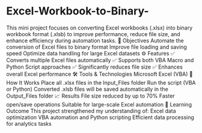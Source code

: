 # Excel-Workbook-to-Binary-
This mini project focuses on converting Excel workbooks (.xlsx) into binary workbook format (.xlsb) to improve performance, reduce file size, and enhance efficiency during automation tasks.
🎯 Objectives
Automate the conversion of Excel files to binary format
Improve file loading and saving speed
Optimize data handling for large Excel datasets
⚙️ Features
✅ Converts multiple Excel files automatically
✅ Supports both VBA Macro and Python Script approaches
✅ Significantly reduces file size
✅ Enhances overall Excel performance
🛠️ Tools & Technologies
Microsoft Excel (VBA)
🚀 How It Works
Place all .xlsx files in the Input_Files folder
Run the script (VBA or Python)
Converted .xlsb files will be saved automatically in the Output_Files folder
📈 Results
File size reduced by up to 70%
Faster open/save operations
Suitable for large-scale Excel automation
🧠 Learning Outcome
This project strengthened my understanding of:
Excel data optimization
VBA automation and Python scripting
Efficient data processing for analytics tasks
